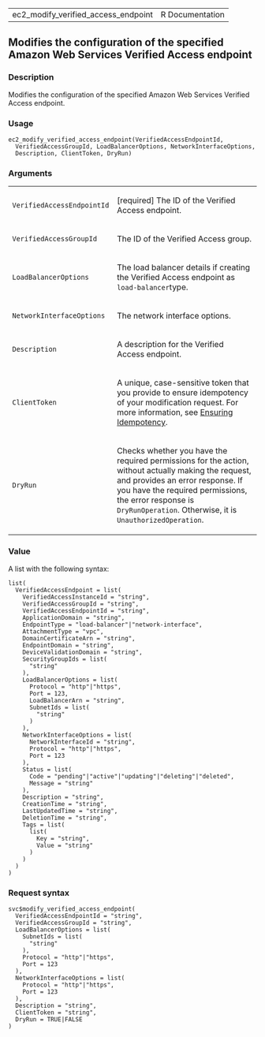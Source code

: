 <table style="width: 100%;">
<tbody>
<tr class="odd">
<td>ec2_modify_verified_access_endpoint</td>
<td style="text-align: right;">R Documentation</td>
</tr>
</tbody>
</table>

## Modifies the configuration of the specified Amazon Web Services Verified Access endpoint

### Description

Modifies the configuration of the specified Amazon Web Services Verified
Access endpoint.

### Usage

    ec2_modify_verified_access_endpoint(VerifiedAccessEndpointId,
      VerifiedAccessGroupId, LoadBalancerOptions, NetworkInterfaceOptions,
      Description, ClientToken, DryRun)

### Arguments

<table>
<colgroup>
<col style="width: 35%" />
<col style="width: 65%" />
</colgroup>
<tbody>
<tr class="odd">
<td><code
id="ec2_modify_verified_access_endpoint_:_VerifiedAccessEndpointId">VerifiedAccessEndpointId</code></td>
<td><p>[required] The ID of the Verified Access endpoint.</p></td>
</tr>
<tr class="even">
<td><code
id="ec2_modify_verified_access_endpoint_:_VerifiedAccessGroupId">VerifiedAccessGroupId</code></td>
<td><p>The ID of the Verified Access group.</p></td>
</tr>
<tr class="odd">
<td><code
id="ec2_modify_verified_access_endpoint_:_LoadBalancerOptions">LoadBalancerOptions</code></td>
<td><p>The load balancer details if creating the Verified Access
endpoint as <code>load-balancer</code>type.</p></td>
</tr>
<tr class="even">
<td><code
id="ec2_modify_verified_access_endpoint_:_NetworkInterfaceOptions">NetworkInterfaceOptions</code></td>
<td><p>The network interface options.</p></td>
</tr>
<tr class="odd">
<td><code
id="ec2_modify_verified_access_endpoint_:_Description">Description</code></td>
<td><p>A description for the Verified Access endpoint.</p></td>
</tr>
<tr class="even">
<td><code
id="ec2_modify_verified_access_endpoint_:_ClientToken">ClientToken</code></td>
<td><p>A unique, case-sensitive token that you provide to ensure
idempotency of your modification request. For more information, see <a
href="https://docs.aws.amazon.com/AWSEC2/latest/APIReference/Run_Instance_Idempotency.html">Ensuring
Idempotency</a>.</p></td>
</tr>
<tr class="odd">
<td><code
id="ec2_modify_verified_access_endpoint_:_DryRun">DryRun</code></td>
<td><p>Checks whether you have the required permissions for the action,
without actually making the request, and provides an error response. If
you have the required permissions, the error response is
<code>DryRunOperation</code>. Otherwise, it is
<code>UnauthorizedOperation</code>.</p></td>
</tr>
</tbody>
</table>

### Value

A list with the following syntax:

    list(
      VerifiedAccessEndpoint = list(
        VerifiedAccessInstanceId = "string",
        VerifiedAccessGroupId = "string",
        VerifiedAccessEndpointId = "string",
        ApplicationDomain = "string",
        EndpointType = "load-balancer"|"network-interface",
        AttachmentType = "vpc",
        DomainCertificateArn = "string",
        EndpointDomain = "string",
        DeviceValidationDomain = "string",
        SecurityGroupIds = list(
          "string"
        ),
        LoadBalancerOptions = list(
          Protocol = "http"|"https",
          Port = 123,
          LoadBalancerArn = "string",
          SubnetIds = list(
            "string"
          )
        ),
        NetworkInterfaceOptions = list(
          NetworkInterfaceId = "string",
          Protocol = "http"|"https",
          Port = 123
        ),
        Status = list(
          Code = "pending"|"active"|"updating"|"deleting"|"deleted",
          Message = "string"
        ),
        Description = "string",
        CreationTime = "string",
        LastUpdatedTime = "string",
        DeletionTime = "string",
        Tags = list(
          list(
            Key = "string",
            Value = "string"
          )
        )
      )
    )

### Request syntax

    svc$modify_verified_access_endpoint(
      VerifiedAccessEndpointId = "string",
      VerifiedAccessGroupId = "string",
      LoadBalancerOptions = list(
        SubnetIds = list(
          "string"
        ),
        Protocol = "http"|"https",
        Port = 123
      ),
      NetworkInterfaceOptions = list(
        Protocol = "http"|"https",
        Port = 123
      ),
      Description = "string",
      ClientToken = "string",
      DryRun = TRUE|FALSE
    )
